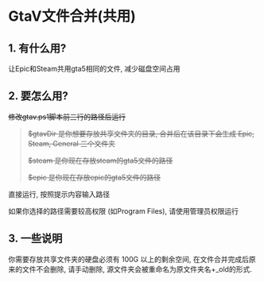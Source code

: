 # GtaV文件合并(共用)

## 1. 有什么用?

让Epic和Steam共用gta5相同的文件, 减少磁盘空间占用

## 2. 要怎么用?

~~修改gtav.ps1脚本前三行的路径后运行~~

> ~~$gtavDir 是你想要存放共享文件夹的目录, 合并后在该目录下会生成 Epic, Steam, General 三个文件夹~~
>
> ~~$steam 是你现在存放steam的gta5文件的路径~~
>
> ~~$epic 是你现在存放epic的gta5文件的路径~~

直接运行, 按照提示内容输入路径

如果你选择的路径需要较高权限 (如Program Files), 请使用管理员权限运行

## 3. 一些说明

你需要存放共享文件夹的硬盘必须有 100G 以上的剩余空间, 在文件合并完成后原来的文件不会删除, 请手动删除, 源文件夹会被重命名为原文件夹名+_old的形式.

